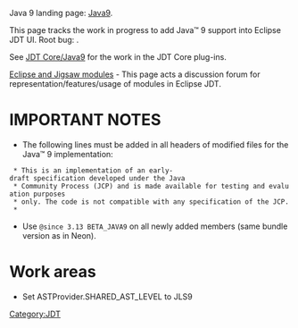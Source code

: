 Java 9 landing page: [Java9](Java9 "wikilink").

This page tracks the work in progress to add Java™ 9 support into
Eclipse JDT UI. Root bug: .

See [JDT Core/Java9](JDT_Core/Java9 "wikilink") for the work in the JDT
Core plug-ins.

[Eclipse and Jigsaw modules](Eclipse_and_Jigsaw_modules "wikilink") -
This page acts a discussion forum for representation/features/usage of
modules in Eclipse JDT.

# IMPORTANT NOTES

  - The following lines must be added in all headers of modified files
    for the Java™ 9 implementation:

` * This is an implementation of an early-draft specification developed under the Java`
` * Community Process (JCP) and is made available for testing and evaluation purposes`
` * only. The code is not compatible with any specification of the JCP.`
` *`

  - Use `@since 3.13 BETA_JAVA9` on all newly added members (same bundle
    version as in Neon).

# Work areas

  - Set ASTProvider.SHARED_AST_LEVEL to JLS9

[Category:JDT](Category:JDT "wikilink")